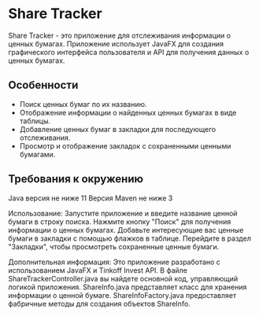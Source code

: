 # Share Tracker

Share Tracker - это приложение для отслеживания информации о ценных бумагах. Приложение использует JavaFX для создания графического интерфейса пользователя и API для получения данных о ценных бумагах.

## Особенности

- Поиск ценных бумаг по их названию.
- Отображение информации о найденных ценных бумагах в виде таблицы.
- Добавление ценных бумаг в закладки для последующего отслеживания.
- Просмотр и отображение закладок с сохраненными ценными бумагами.

## Требования к окружению

Java версия не ниже 11
Версия Maven не ниже 3

Использование:
Запустите приложение и введите название ценной бумаги в строку поиска.
Нажмите кнопку "Поиск" для получения информации о ценных бумагах.
Добавьте интересующие вас ценные бумаги в закладки с помощью флажков в таблице.
Перейдите в раздел "Закладки", чтобы просмотреть сохраненные ценные бумаги.

Дополнительная информация:
Это приложение разработано с использованием JavaFX и Tinkoff Invest API.
В файле ShareTrackerController.java вы найдете основной код, управляющий логикой приложения.
ShareInfo.java представляет класс для хранения информации о ценной бумаге.
ShareInfoFactory.java предоставляет фабричные методы для создания объектов ShareInfo.
